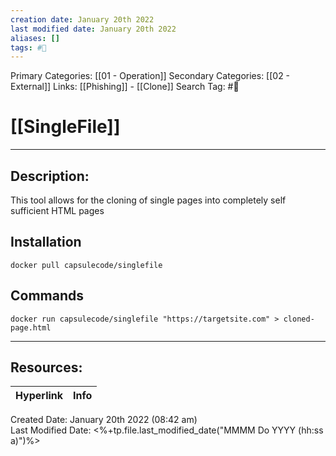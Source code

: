 ```yaml
---
creation date: January 20th 2022
last modified date: January 20th 2022
aliases: []
tags: #🧰
---
```


Primary Categories: [[01 - Operation]]
Secondary Categories:  [[02 - External]]
Links: [[Phishing]] - [[Clone]]
Search Tag: #🧰  

# [[SingleFile]]  
___

## Description:
This tool allows for the cloning of single pages into completely self sufficient HTML pages

## Installation
`docker pull capsulecode/singlefile`

## Commands
`docker run capsulecode/singlefile "https://targetsite.com" > cloned-page.html`



___

## Resources:

| Hyperlink | Info |
| --------- | ---- |


Created Date: January 20th 2022 (08:42 am)  
Last Modified Date: <%+tp.file.last_modified_date("MMMM Do YYYY (hh:ss a)")%>
